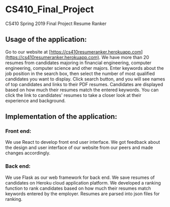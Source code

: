 # CS410_Final_Project
CS410 Spring 2019 Final Project Resume Ranker

## Usage of the application: 

Go to our website at [https://cs410resumeranker.herokuapp.com](https://cs410resumeranker.herokuapp.com). We have more than 20 resumes from candidates majoring in financial engineering, computer engineering, computer science and other majors. Enter keywords about the job position in the search box, then select the number of most qualified candidates you want to display. Click search button, and you will see names of top candidates and links to their PDF resumes. Candidates are displayed based on how much their resumes match the entered keywords. You can click the link to candidates' resumes to take a closer look at their experience and background. 

## Implementation of the application:

### Front end: 

We use React to develop front end user interface. We got feedback about the design and user interface of our website from our peers and made changes accordingly. 

### Back end:

We use Flask as our web framework for back end. We save resumes of candidates on Heroku cloud application platform. We developed a ranking function to rank candidates based on how much their resumes match keywords entered by the employer. Resumes are parsed into json files for ranking. 

